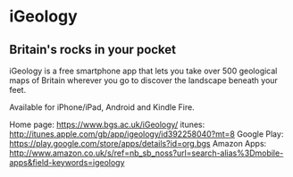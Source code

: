 # iGeology
## Britain's rocks in your pocket
iGeology is a free smartphone app that lets you take over 500 geological maps of Britain wherever you go to discover the landscape beneath your feet.

Available for iPhone/iPad, Android and Kindle Fire.

Home page: https://www.bgs.ac.uk/iGeology/ 
itunes: http://itunes.apple.com/gb/app/igeology/id392258040?mt=8 
Google Play: https://play.google.com/store/apps/details?id=org.bgs
Amazon Apps: http://www.amazon.co.uk/s/ref=nb_sb_noss?url=search-alias%3Dmobile-apps&field-keywords=igeology 
